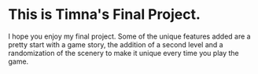 # This is Timna's Final Project.
I hope you enjoy my final project. Some of the unique features added are a pretty start with a game story, the addition of a second level and a randomization of the scenery to make it unique every time you play the game.